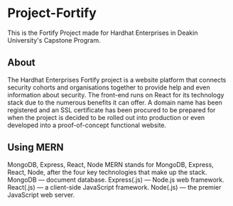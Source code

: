 # Project-Fortify

This is the Fortify Project made for Hardhat Enterprises in Deakin University's Capstone Program.

## About

The Hardhat Enterprises Fortify project is a website platform that connects security cohorts and organisations together to provide help and even information about security. The front-end runs on React for its technology stack due to the numerous benefits it can offer. A domain name has been registered and an SSL certificate has been procured to be prepared for when the project is decided to be rolled out into production or even developed into a proof-of-concept functional website.

## Using MERN 


MongoDB, Express, React, Node
MERN stands for MongoDB, Express, React, Node, after the four key technologies that make up the stack. MongoDB — document database. Express(.js) — Node.js web framework. React(.js) — a client-side JavaScript framework. Node(.js) — the premier JavaScript web server.
